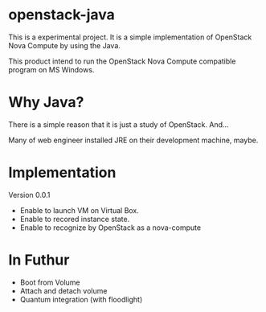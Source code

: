 openstack-java
==============

This is a experimental project. It is a simple implementation of OpenStack Nova Compute by using the Java.

This product intend to run the OpenStack Nova Compute compatible program on MS Windows.

Why Java? 
=========

There is a simple reason that it is just a study of OpenStack. And...

Many of web engineer installed JRE on their development machine, maybe.

Implementation
==============

Version 0.0.1

* Enable to launch VM on Virtual Box.
* Enable to recored instance state.
* Enable to recognize by OpenStack as a nova-compute

In Futhur
=========

* Boot from Volume
* Attach and detach volume
* Quantum integration (with floodlight)
